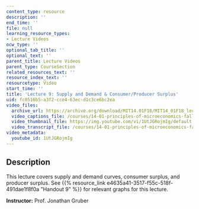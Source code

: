 ```yaml
---
content_type: resource
description: ''
end_time: ''
file: null
learning_resource_types:
- Lecture Videos
ocw_type: ''
optional_tab_title: ''
optional_text: ''
parent_title: Lecture Videos
parent_type: CourseSection
related_resources_text: ''
resource_index_text: ''
resourcetype: Video
start_time: ''
title: 'Lecture 9: Supply and Demand & Consumer/Producer Surplus'
uid: fc0516b5-a3f2-cce4-63ec-d1c3ce6bc2ea
video_files:
  archive_url: https://archive.org/download/MIT14.01F18/MIT14_01F18_lec09_300k.mp4
  video_captions_file: /courses/14-01-principles-of-microeconomics-fall-2018/b17bc01d06815d0fbe2cfd7ef83fa0c0_1UtJGRojmIg.vtt
  video_thumbnail_file: https://img.youtube.com/vi/1UtJGRojmIg/default.jpg
  video_transcript_file: /courses/14-01-principles-of-microeconomics-fall-2018/b94203c9b42676cb65f9308afe7c0536_1UtJGRojmIg.pdf
video_metadata:
  youtube_id: 1UtJGRojmIg
---
```


Description
-----------

This lecture covers supply and demand curves, consumer surplus, and producer surplus. See {{% resource_link e4635a41-3517-f55c-518f-491dae1f8f0a "Handout 9" %}} for relevant graphs for this lecture.

**Instructor:** Prof. Jonathan Gruber

